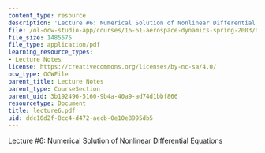 ```yaml
---
content_type: resource
description: 'Lecture #6: Numerical Solution of Nonlinear Differential Equations'
file: /ol-ocw-studio-app/courses/16-61-aerospace-dynamics-spring-2003/ddc10d2f8cc4d472aecb0e10e8995db5_lecture6.pdf
file_size: 1485575
file_type: application/pdf
learning_resource_types:
- Lecture Notes
license: https://creativecommons.org/licenses/by-nc-sa/4.0/
ocw_type: OCWFile
parent_title: Lecture Notes
parent_type: CourseSection
parent_uid: 3b192496-5160-9b4a-40a9-ad74d1bbf866
resourcetype: Document
title: lecture6.pdf
uid: ddc10d2f-8cc4-d472-aecb-0e10e8995db5
---
```

Lecture #6: Numerical Solution of Nonlinear Differential Equations